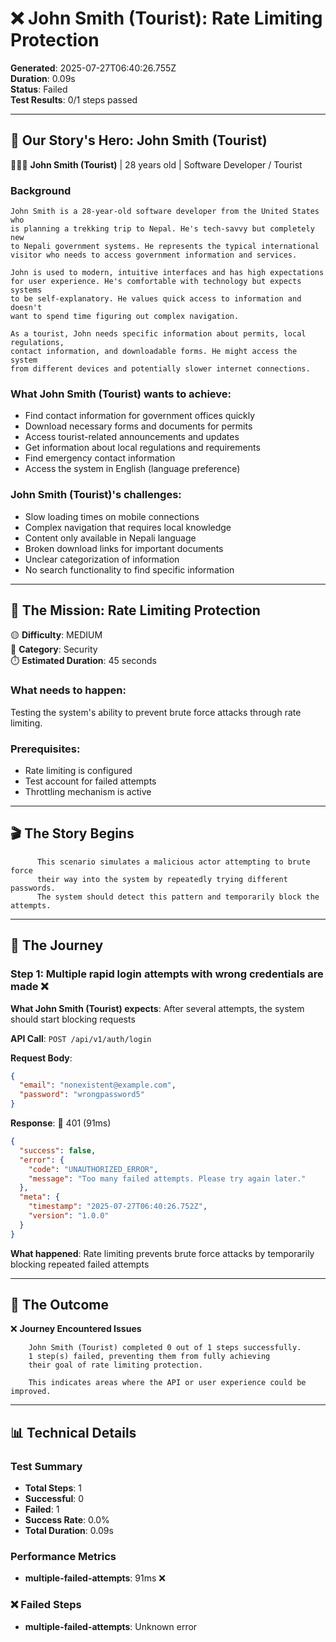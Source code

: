 # ❌ John Smith (Tourist): Rate Limiting Protection

**Generated**: 2025-07-27T06:40:26.755Z  
**Duration**: 0.09s  
**Status**: Failed  
**Test Results**: 0/1 steps passed

---

## 👤 Our Story's Hero: John Smith (Tourist)

🧑🏼‍💻 **John Smith (Tourist)** | 28 years old | Software Developer / Tourist

### Background

    John Smith is a 28-year-old software developer from the United States who 
    is planning a trekking trip to Nepal. He's tech-savvy but completely new 
    to Nepali government systems. He represents the typical international 
    visitor who needs to access government information and services.
    
    John is used to modern, intuitive interfaces and has high expectations 
    for user experience. He's comfortable with technology but expects systems 
    to be self-explanatory. He values quick access to information and doesn't 
    want to spend time figuring out complex navigation.
    
    As a tourist, John needs specific information about permits, local regulations, 
    contact information, and downloadable forms. He might access the system 
    from different devices and potentially slower internet connections.
  

### What John Smith (Tourist) wants to achieve:
- Find contact information for government offices quickly
- Download necessary forms and documents for permits
- Access tourist-related announcements and updates
- Get information about local regulations and requirements
- Find emergency contact information
- Access the system in English (language preference)

### John Smith (Tourist)'s challenges:
- Slow loading times on mobile connections
- Complex navigation that requires local knowledge
- Content only available in Nepali language
- Broken download links for important documents
- Unclear categorization of information
- No search functionality to find specific information

---

## 🎯 The Mission: Rate Limiting Protection

🟡 **Difficulty**: MEDIUM  
📁 **Category**: Security  
⏱️ **Estimated Duration**: 45 seconds

### What needs to happen:
Testing the system's ability to prevent brute force attacks through rate limiting.

### Prerequisites:
- Rate limiting is configured
- Test account for failed attempts
- Throttling mechanism is active

---

## 🎬 The Story Begins


          This scenario simulates a malicious actor attempting to brute force 
          their way into the system by repeatedly trying different passwords. 
          The system should detect this pattern and temporarily block the attempts.
        

---

## 🚀 The Journey

### Step 1: Multiple rapid login attempts with wrong credentials are made ❌

**What John Smith (Tourist) expects**: After several attempts, the system should start blocking requests

**API Call**: `POST /api/v1/auth/login`

**Request Body**:
```json
{
  "email": "nonexistent@example.com",
  "password": "wrongpassword5"
}
```

**Response**: 🔴 401 (91ms)

```json
{
  "success": false,
  "error": {
    "code": "UNAUTHORIZED_ERROR",
    "message": "Too many failed attempts. Please try again later."
  },
  "meta": {
    "timestamp": "2025-07-27T06:40:26.752Z",
    "version": "1.0.0"
  }
}
```

**What happened**: Rate limiting prevents brute force attacks by temporarily blocking repeated failed attempts

---



## 🎯 The Outcome

❌ **Journey Encountered Issues**
        
        John Smith (Tourist) completed 0 out of 1 steps successfully. 
        1 step(s) failed, preventing them from fully achieving 
        their goal of rate limiting protection.
        
        This indicates areas where the API or user experience could be improved.

---

## 📊 Technical Details

### Test Summary
- **Total Steps**: 1
- **Successful**: 0
- **Failed**: 1
- **Success Rate**: 0.0%
- **Total Duration**: 0.09s

### Performance Metrics
- **multiple-failed-attempts**: 91ms ❌

### ❌ Failed Steps
- **multiple-failed-attempts**: Unknown error